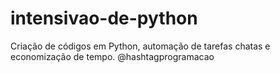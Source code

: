 # intensivao-de-python
 Criação de códigos em Python, automação de tarefas chatas e economização de tempo. @hashtagprogramacao
